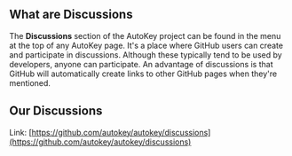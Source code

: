 ## What are Discussions
The **Discussions** section of the AutoKey project can be found in the menu at the top of any AutoKey page. It's a place where GitHub users can create and participate in discussions. Although these typically tend to be used by developers, anyone can participate. An advantage of discussions is that GitHub will automatically create links to other GitHub pages when they're mentioned.

## Our Discussions
Link: [https://github.com/autokey/autokey/discussions](https://github.com/autokey/autokey/discussions)
